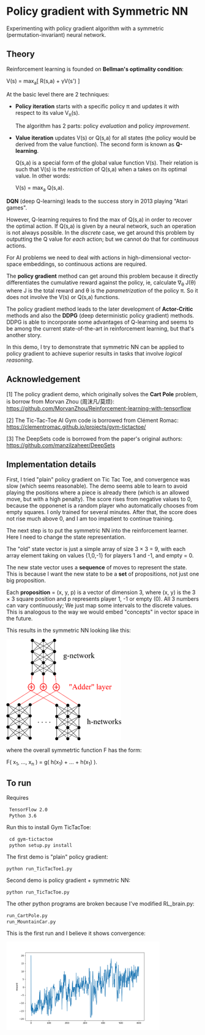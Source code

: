 # Policy gradient with Symmetric NN

Experimenting with policy gradient algorithm with a symmetric (permutation-invariant) neural network.

## Theory

Reinforcement learning is founded on **Bellman's optimality condition**:

V(s) = max<sub>a</sub>[ R(s,a) + γV(s') ]

At the basic level there are 2 techniques:

* **Policy iteration** starts with a specific policy &pi; and updates it with respect to its value V<sub>&pi;</sub>(s).

  The algorithm has 2 parts: policy *evaluation* and policy *improvement*.

* **Value iteration** updates V(s) or Q(s,a) for all states (the policy would be derived from the value function). The second form is known as **Q-learning**.

  Q(s,a) is a special form of the global value function V(s).  Their relation is such that V(s) is the *restriction* of Q(s,a) when a takes on its optimal value.  In other words:

  V(s) = max<sub>a</sub> Q(s,a).

**DQN** (deep Q-learning) leads to the success story in 2013 playing "Atari games".

However, Q-learning requires to find the max of Q(s,a) in order to recover the optimal action.  If Q(s,a) is given by a neural network, such an operation is not always possible.  In the *discrete* case, we get around this problem by outputting the Q value for *each* action; but we cannot do that for *continuous* actions.

For AI problems we need to deal with actions in high-dimensional vector-space embeddings, so continuous actions are required.

The **policy gradient** method can get around this problem because it directly differentiates the cumulative reward against the policy, ie, calculate &nabla;<sub>&theta;</sub> J(&theta;) where J is the total reward and &theta; is the *parametrization* of the policy &pi;.  So it does not involve the V(s) or Q(s,a) functions.

The policy gradient method leads to the later development of **Actor-Critic** methods and also the **DDPG** (deep deterministic policy gradient) methods.  DDPG is able to incorporate some advantages of Q-learning and seems to be among the current state-of-the-art in reinforcement learning, but that's another story.

In this demo, I try to demonstrate that symmetric NN can be applied to policy gradient to achieve superior results in tasks that involve *logical reasoning*.

## Acknowledgement

[1] The policy gradient demo, which originally solves the **Cart Pole** problem, is borrow from Morvan Zhou (周沫凡/莫烦):
https://github.com/MorvanZhou/Reinforcement-learning-with-tensorflow

[2] The Tic-Tac-Toe AI Gym code is borrowed from Clément Romac:
https://clementromac.github.io/projects/gym-tictactoe/

[3] The DeepSets code is borrowed from the paper's original authors:
https://github.com/manzilzaheer/DeepSets

## Implementation details

First, I tried "plain" policy gradient on Tic Tac Toe, and convergence was slow (which seems reasonable).  The demo seems able to learn to avoid playing the positions where a piece is already there (which is an allowed move, but with a high penalty).  The score rises from negative values to 0, because the opponenet is a random player who automatically chooses from empty squares.  I only trained for several minutes.  After that, the score does not rise much above 0, and I am too impatient to continue training.

The next step is to put the symmetric NN into the reinforcement learner.  Here I need to change the state representation.

The "old" state vector is just a simple array of size 3 &times; 3 = 9, with each array element taking on values {1,0,-1} for players 1 and -1, and empty = 0.

The new state vector uses a **sequence** of moves to represent the state.  This is because I want the new state to be a **set** of propositions, not just one big proposition.

Each **proposition** = (x, y, p) is a vector of dimension 3, where (x, y) is the 3 &times; 3 square position and p represents player 1, -1 or empty (0).  All 3 numbers can vary continuously;  We just map some intervals to the discrete values.  This is analogous to the way we would embed "concepts" in vector space in the future.

This results in the symmetric NN looking like this:

<img src="g-and-h-networks.png" width="300"/>

where the overall symmetrtic function F has the form:

 F( x<sub>1</sub>, ..., x<sub>n</sub> ) = g( h(x<sub>1</sub>) + ... + h(x<sub>1</sub>) ).

## To run

Requires

     TensorFlow 2.0
     Python 3.6

Run this to install Gym TicTacToe:

     cd gym-tictactoe
     python setup.py install

The first demo is "plain" policy gradient:

    python run_TicTacToe1.py

Second demo is policy gradient + symmetric NN:

    python run_TicTacToe.py

The other python programs are broken because I've modified RL_brain.py:

    run_CartPole.py
    run_MountainCar.py

This is the first run and I believe it shows convergence:

<img src="TTT2-test2-convergence.png" width="400"/>
